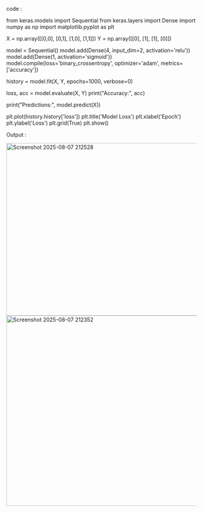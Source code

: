 code :

from keras.models import Sequential
from keras.layers import Dense
import numpy as np
import matplotlib.pyplot as plt

X = np.array([[0,0], [0,1], [1,0], [1,1]])
Y = np.array([[0], [1], [1], [0]])

model = Sequential()
model.add(Dense(4, input_dim=2, activation='relu'))
model.add(Dense(1, activation='sigmoid'))
model.compile(loss='binary_crossentropy', optimizer='adam', metrics=['accuracy'])

history = model.fit(X, Y, epochs=1000, verbose=0)

loss, acc = model.evaluate(X, Y)
print("Accuracy:", acc)

print("Predictions:", model.predict(X))

plt.plot(history.history['loss'])
plt.title('Model Loss')
plt.xlabel('Epoch')
plt.ylabel('Loss')
plt.grid(True)
plt.show()

Output :

<img width="566" height="456" alt="Screenshot 2025-08-07 212528" src="https://github.com/user-attachments/assets/a5631de9-32f7-4353-bd86-c21329d1cec0" />
<img width="1268" height="503" alt="Screenshot 2025-08-07 212352" src="https://github.com/user-attachments/assets/bdbf8982-87bd-4d5e-8739-ee4847c7b972" />

